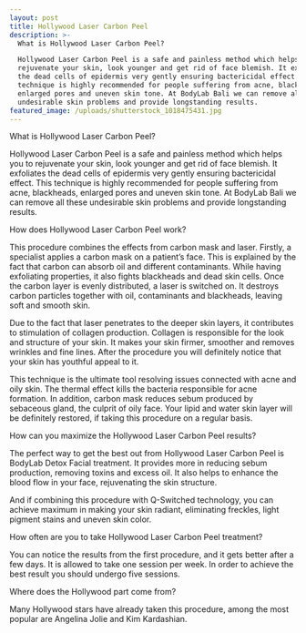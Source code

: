 ```yaml
---
layout: post
title: Hollywood Laser Carbon Peel
description: >-
  What is Hollywood Laser Carbon Peel?

  Hollywood Laser Carbon Peel is a safe and painless method which helps you to
  rejuvenate your skin, look younger and get rid of face blemish. It exfoliates
  the dead cells of epidermis very gently ensuring bactericidal effect. This
  technique is highly recommended for people suffering from acne, blackheads,
  enlarged pores and uneven skin tone. At BodyLab Bali we can remove all these
  undesirable skin problems and provide longstanding results.
featured_image: /uploads/shutterstock_1018475431.jpg
---
```


What is Hollywood Laser Carbon Peel?

Hollywood Laser Carbon Peel is a safe and painless method which helps you to rejuvenate your skin, look younger and get rid of face blemish. It exfoliates the dead cells of epidermis very gently ensuring bactericidal effect. This technique is highly recommended for people suffering from acne, blackheads, enlarged pores and uneven skin tone. At BodyLab Bali we can remove all these undesirable skin problems and provide longstanding results.

How does Hollywood Laser Carbon Peel work?

This procedure combines the effects from carbon mask and laser. Firstly, a specialist applies a carbon mask on a patient’s face. This is explained by the fact that carbon can absorb oil and different contaminants. While having exfoliating properties, it also fights blackheads and dead skin cells. Once the carbon layer is evenly distributed, a laser is switched on. It destroys carbon particles together with oil, contaminants and blackheads, leaving soft and smooth skin.

Due to the fact that laser penetrates to the deeper skin layers, it contributes to stimulation of collagen production. Collagen is responsible for the look and structure of your skin. It makes your skin firmer, smoother and removes wrinkles and fine lines. After the procedure you will definitely notice that your skin has youthful appeal to it. &nbsp;

This technique is the ultimate tool resolving issues connected with acne and oily skin. The thermal effect kills the bacteria responsible for acne formation. In addition, carbon mask reduces sebum produced by sebaceous gland, the culprit of oily face. Your lipid and water skin layer will be definitely restored, if taking this procedure on a regular basis. &nbsp; &nbsp; &nbsp;&nbsp;&nbsp;

How can you maximize the Hollywood Laser Carbon Peel results?

The perfect way to get the best out from Hollywood Laser Carbon Peel is BodyLab Detox Facial treatment. It provides more in reducing sebum production, removing toxins and excess oil. It also helps to enhance the blood flow in your face, rejuvenating the skin structure. &nbsp;

And if combining this procedure with Q-Switched technology, you can achieve maximum in making your skin radiant, eliminating freckles, light pigment stains and uneven skin color. &nbsp;&nbsp;

How often are you to take Hollywood Laser Carbon Peel treatment?

You can notice the results from the first procedure, and it gets better after a few days. It is allowed to take one session per week. In order to achieve the best result you should undergo five sessions. &nbsp;&nbsp;&nbsp;

Where does the Hollywood part come from?

Many Hollywood stars have already taken this procedure, among the most popular are Angelina Jolie and Kim Kardashian. &nbsp;

<br>&nbsp;